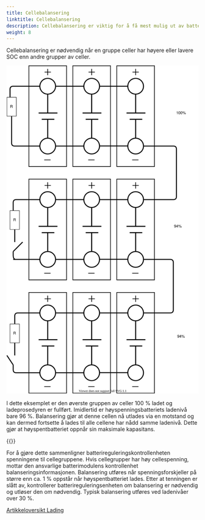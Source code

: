 ```yaml
---
title: Cellebalansering
linktitle: Cellebalansering
description: Cellebalansering er viktig for å få mest mulig ut av batteriet.
weight: 8
---
```

<!-- markdownlint-disable MD033 -->
Cellebalansering er nødvendig når en gruppe celler har høyere eller lavere SOC enn andre grupper av celler.

<img src="cellbalancing.drawio.svg" class="img-fluid">

I dette eksemplet er den øverste gruppen av celler 100 % ladet og ladeprosedyren er fullført.
Imidlertid er høyspenningsbatteriets ladenivå bare 96 %. Balansering gjør at denne cellen nå utlades via en motstand og kan dermed fortsette å lades til alle cellene har nådd samme ladenivå. Dette gjør at høyspentbatteriet oppnår sin maksimale kapasitans.

{{<evkxdisplayaddarticle />}}

For å gjøre dette sammenligner batterireguleringskontrollenheten spenningene til cellegruppene. Hvis cellegrupper har høy cellespenning, mottar den ansvarlige batterimodulens kontrollenhet balanseringsinformasjonen. Balansering utføres når spenningsforskjeller på større enn ca. 1 % oppstår når høyspentbatteriet lades. Etter at tenningen er slått av, kontrollerer batterireguleringsenheten om balansering er nødvendig og utløser den om nødvendig. Typisk balansering utføres ved ladenivåer over 30 %.

<div class="mt-3 mb-3">
    <a href="../" class="btn btn-outline-secondary">Artikkeloversikt <i class="bi-card-list"></i></a>
    <a href="../charging/" class="btn btn-primary float-end">Lading <i class="bi-arrow-right-circle"></i></a>
</div>

